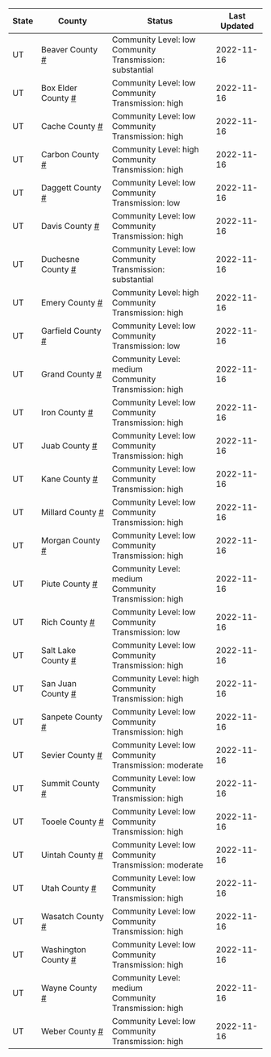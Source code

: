 State | County | Status | Last Updated
--- | --- | --- | --- 
UT | Beaver County <a href="#beaver_county">#</a> | <a name="beaver_county"></a>Community Level: low<br/>Community Transmission: substantial | 2022-11-16
UT | Box Elder County <a href="#box_elder_county">#</a> | <a name="box_elder_county"></a>Community Level: low<br/>Community Transmission: high | 2022-11-16
UT | Cache County <a href="#cache_county">#</a> | <a name="cache_county"></a>Community Level: low<br/>Community Transmission: high | 2022-11-16
UT | Carbon County <a href="#carbon_county">#</a> | <a name="carbon_county"></a>Community Level: high<br/>Community Transmission: high | 2022-11-16
UT | Daggett County <a href="#daggett_county">#</a> | <a name="daggett_county"></a>Community Level: low<br/>Community Transmission: low | 2022-11-16
UT | Davis County <a href="#davis_county">#</a> | <a name="davis_county"></a>Community Level: low<br/>Community Transmission: high | 2022-11-16
UT | Duchesne County <a href="#duchesne_county">#</a> | <a name="duchesne_county"></a>Community Level: low<br/>Community Transmission: substantial | 2022-11-16
UT | Emery County <a href="#emery_county">#</a> | <a name="emery_county"></a>Community Level: high<br/>Community Transmission: high | 2022-11-16
UT | Garfield County <a href="#garfield_county">#</a> | <a name="garfield_county"></a>Community Level: low<br/>Community Transmission: low | 2022-11-16
UT | Grand County <a href="#grand_county">#</a> | <a name="grand_county"></a>Community Level: medium<br/>Community Transmission: high | 2022-11-16
UT | Iron County <a href="#iron_county">#</a> | <a name="iron_county"></a>Community Level: low<br/>Community Transmission: high | 2022-11-16
UT | Juab County <a href="#juab_county">#</a> | <a name="juab_county"></a>Community Level: low<br/>Community Transmission: high | 2022-11-16
UT | Kane County <a href="#kane_county">#</a> | <a name="kane_county"></a>Community Level: low<br/>Community Transmission: high | 2022-11-16
UT | Millard County <a href="#millard_county">#</a> | <a name="millard_county"></a>Community Level: low<br/>Community Transmission: high | 2022-11-16
UT | Morgan County <a href="#morgan_county">#</a> | <a name="morgan_county"></a>Community Level: low<br/>Community Transmission: high | 2022-11-16
UT | Piute County <a href="#piute_county">#</a> | <a name="piute_county"></a>Community Level: medium<br/>Community Transmission: high | 2022-11-16
UT | Rich County <a href="#rich_county">#</a> | <a name="rich_county"></a>Community Level: low<br/>Community Transmission: low | 2022-11-16
UT | Salt Lake County <a href="#salt_lake_county">#</a> | <a name="salt_lake_county"></a>Community Level: low<br/>Community Transmission: high | 2022-11-16
UT | San Juan County <a href="#san_juan_county">#</a> | <a name="san_juan_county"></a>Community Level: high<br/>Community Transmission: high | 2022-11-16
UT | Sanpete County <a href="#sanpete_county">#</a> | <a name="sanpete_county"></a>Community Level: low<br/>Community Transmission: high | 2022-11-16
UT | Sevier County <a href="#sevier_county">#</a> | <a name="sevier_county"></a>Community Level: low<br/>Community Transmission: moderate | 2022-11-16
UT | Summit County <a href="#summit_county">#</a> | <a name="summit_county"></a>Community Level: low<br/>Community Transmission: high | 2022-11-16
UT | Tooele County <a href="#tooele_county">#</a> | <a name="tooele_county"></a>Community Level: low<br/>Community Transmission: high | 2022-11-16
UT | Uintah County <a href="#uintah_county">#</a> | <a name="uintah_county"></a>Community Level: low<br/>Community Transmission: moderate | 2022-11-16
UT | Utah County <a href="#utah_county">#</a> | <a name="utah_county"></a>Community Level: low<br/>Community Transmission: high | 2022-11-16
UT | Wasatch County <a href="#wasatch_county">#</a> | <a name="wasatch_county"></a>Community Level: low<br/>Community Transmission: high | 2022-11-16
UT | Washington County <a href="#washington_county">#</a> | <a name="washington_county"></a>Community Level: low<br/>Community Transmission: high | 2022-11-16
UT | Wayne County <a href="#wayne_county">#</a> | <a name="wayne_county"></a>Community Level: medium<br/>Community Transmission: high | 2022-11-16
UT | Weber County <a href="#weber_county">#</a> | <a name="weber_county"></a>Community Level: low<br/>Community Transmission: high | 2022-11-16
